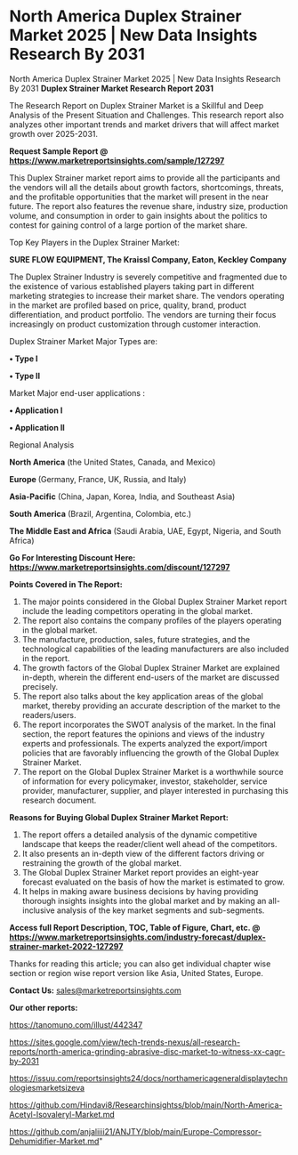 # North America Duplex Strainer Market 2025 | New Data Insights Research By 2031
North America Duplex Strainer Market 2025 | New Data Insights Research By 2031
<strong>Duplex Strainer Market Research Report 2031</strong>

The Research Report on Duplex Strainer Market is a Skillful and Deep Analysis of the Present Situation and Challenges. This research report also analyzes other important trends and market drivers that will affect market growth over 2025-2031.

<strong>Request Sample Report @ <a href=https://www.marketreportsinsights.com/sample/127297>https://www.marketreportsinsights.com/sample/127297</a></strong>

This Duplex Strainer market report aims to provide all the participants and the vendors will all the details about growth factors, shortcomings, threats, and the profitable opportunities that the market will present in the near future. The report also features the revenue share, industry size, production volume, and consumption in order to gain insights about the politics to contest for gaining control of a large portion of the market share.

Top Key Players in the Duplex Strainer Market:

<strong>SURE FLOW EQUIPMENT, The Kraissl Company, Eaton, Keckley Company</strong>

The Duplex Strainer Industry is severely competitive and fragmented due to the existence of various established players taking part in different marketing strategies to increase their market share. The vendors operating in the market are profiled based on price, quality, brand, product differentiation, and product portfolio. The vendors are turning their focus increasingly on product customization through customer interaction.

Duplex Strainer Market Major Types are:

<strong>• Type I

• Type II</strong>

Market Major end-user applications :

<strong>• Application I

• Application II</strong>

Regional Analysis

</u><strong><b>North America</b></strong> (the United States, Canada, and Mexico)

<strong><b>Europe </b></strong>(Germany, France, UK, Russia, and Italy)

<strong><b>Asia-Pacific</b></strong> (China, Japan, Korea, India, and Southeast Asia)

<strong><b>South America</b></strong> (Brazil, Argentina, Colombia, etc.)

<strong><b>The Middle East and Africa</b></strong> (Saudi Arabia, UAE, Egypt, Nigeria, and South Africa)

<strong>Go For Interesting Discount Here: <a href=https://www.marketreportsinsights.com/discount/127297>https://www.marketreportsinsights.com/discount/127297</a></strong>

<strong>Points Covered in The Report:</strong>
<ol>
  <li>The major points considered in the Global Duplex Strainer Market report include the leading competitors operating in the global market.</li>
  <li>The report also contains the company profiles of the players operating in the global market.</li>
  <li>The manufacture, production, sales, future strategies, and the technological capabilities of the leading manufacturers are also included in the report.</li>
  <li>The growth factors of the Global Duplex Strainer Market are explained in-depth, wherein the different end-users of the market are discussed precisely.</li>
  <li>The report also talks about the key application areas of the global market, thereby providing an accurate description of the market to the readers/users.</li>
  <li>The report incorporates the SWOT analysis of the market. In the final section, the report features the opinions and views of the industry experts and professionals. The experts analyzed the export/import policies that are favorably influencing the growth of the Global Duplex Strainer Market.</li>
  <li>The report on the Global Duplex Strainer Market is a worthwhile source of information for every policymaker, investor, stakeholder, service provider, manufacturer, supplier, and player interested in purchasing this research document.</li>
</ol>
<strong>Reasons for Buying Global Duplex Strainer Market Report:</strong>

<ol>
  <li>The report offers a detailed analysis of the dynamic competitive landscape that keeps the reader/client well ahead of the competitors.</li>
  <li>It also presents an in-depth view of the different factors driving or restraining the growth of the global market.</li>
  <li>The Global Duplex Strainer Market report provides an eight-year forecast evaluated on the basis of how the market is estimated to grow.</li>
  <li>It helps in making aware business decisions by having providing thorough insights insights into the global market and by making an all-inclusive analysis of the key market segments and sub-segments.</li>
</ol>
<strong>Access full Report Description, TOC, Table of Figure, Chart, etc. @ <a href=https://www.marketreportsinsights.com/industry-forecast/duplex-strainer-market-2022-127297>https://www.marketreportsinsights.com/industry-forecast/duplex-strainer-market-2022-127297</a></strong>


Thanks for reading this article; you can also get individual chapter wise section or region wise report version like Asia, United States, Europe.

<strong>Contact Us:</strong>
sales@marketreportsinsights.com

<strong>Our other reports:</strong>

<a href=https://tanomuno.com/illust/442347>https://tanomuno.com/illust/442347</a>

<a href=https://sites.google.com/view/tech-trends-nexus/all-research-reports/north-america-grinding-abrasive-disc-market-to-witness-xx-cagr-by-2031>https://sites.google.com/view/tech-trends-nexus/all-research-reports/north-america-grinding-abrasive-disc-market-to-witness-xx-cagr-by-2031</a>

<a href=https://issuu.com/reportsinsights24/docs/northamericageneraldisplaytechnologiesmarketsizeva>https://issuu.com/reportsinsights24/docs/northamericageneraldisplaytechnologiesmarketsizeva</a>

<a href=https://github.com/Hindavi8/Researchinsightss/blob/main/North-America-Acetyl-Isovaleryl-Market.md>https://github.com/Hindavi8/Researchinsightss/blob/main/North-America-Acetyl-Isovaleryl-Market.md</a>

<a href=https://github.com/anjaliiii21/ANJTY/blob/main/Europe-Compressor-Dehumidifier-Market.md>https://github.com/anjaliiii21/ANJTY/blob/main/Europe-Compressor-Dehumidifier-Market.md</a>"
